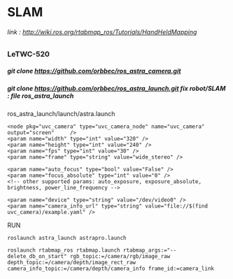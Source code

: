 # SLAM
###### link : http://wiki.ros.org/rtabmap_ros/Tutorials/HandHeldMapping
### LeTWC-520
##### git clone https://github.com/orbbec/ros_astra_camera.git
##### git clone https://github.com/orbbec/ros_astra_launch.git fix robot/SLAM : file ros_astra_launch
ros_astra_launch/launch/astra.launch
```
<node pkg="uvc_camera" type="uvc_camera_node" name="uvc_camera" output="screen" 	/>
<param name="width" type="int" value="320" />
<param name="height" type="int" value="240" />
<param name="fps" type="int" value="30" />
<param name="frame" type="string" value="wide_stereo" />

<param name="auto_focus" type="bool" value="False" />
<param name="focus_absolute" type="int" value="0" />
<!-- other supported params: auto_exposure, exposure_absolute, brightness, power_line_frequency -->

<param name="device" type="string" value="/dev/video0" /> 
<param name="camera_info_url" type="string" value="file://$(find uvc_camera)/example.yaml" />

```
RUN
```
roslaunch astra_launch astrapro.launch
```
```
roslaunch rtabmap_ros rtabmap.launch rtabmap_args:="--delete_db_on_start" rgb_topic:=/camera/rgb/image_raw depth_topic:=/camera/depth/image_rect_raw camera_info_topic:=/camera/depth/camera_info frame_id:=camera_link
```
